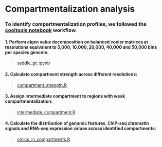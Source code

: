 # **Compartmentalization analysis**

### To identify compartmentalization profiles, we followed the [cooltools notebook](https://cooltools.readthedocs.io/en/latest/notebooks/compartments_and_saddles.html) workflow.

#### 1. Perform eigen value decomposition on balanced cooler matrices at resolutions equivalent to 5,000, 10,000, 20,000, 40,000 and 50,000 bins per species genome:
>
>[saddle_gc.ipynb](./saddle_gc.ipynb)
>

#### 2. Calculate compartment strength across different resolutions:
>
>[compartment_strength.R](./compartment_strength.R)
>

#### 3. Assign intermediate compartment to regions with weak compartmentalization:
>
>[intermediate_compartment.R](./intermediate_compartment.R)
>

#### 4. Calculate the distribution of genomic features, ChIP-seq chromatin signals and RNA-seq expression values across identified compartments:
>
>[omics_in_compartments.R](omics_in_compartments.R)
>
